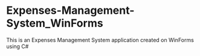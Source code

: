 # Expenses-Management-System_WinForms
 This is an Expenses Management System application created on WinForms using C#
